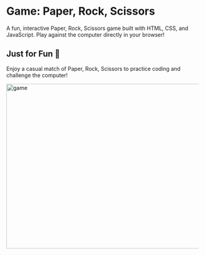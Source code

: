 # Game: Paper, Rock, Scissors 

A fun, interactive Paper, Rock, Scissors game built with HTML, CSS, and JavaScript. Play against the computer directly in your browser!

## Just for Fun 🎉

Enjoy a casual match of Paper, Rock, Scissors to practice coding and challenge the computer!


<img width="794" height="431" alt="game" src="https://github.com/user-attachments/assets/0db8a76f-1d17-4826-ba1e-785417cef20a" />
